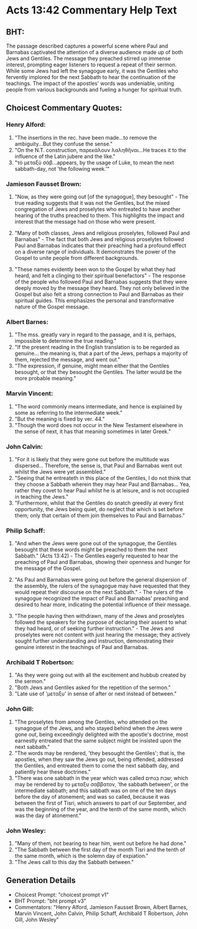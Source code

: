 # Acts 13:42 Commentary Help Text

## BHT:
The passage described captures a powerful scene where Paul and Barnabas captivated the attention of a diverse audience made up of both Jews and Gentiles. The message they preached stirred up immense interest, prompting eager listeners to request a repeat of their sermon. While some Jews had left the synagogue early, it was the Gentiles who fervently implored for the next Sabbath to hear the continuation of the teachings. The impact of the apostles' words was undeniable, uniting people from various backgrounds and fueling a hunger for spiritual truth.

## Choicest Commentary Quotes:
### Henry Alford:
1. "The insertions in the rec. have been made...to remove the ambiguity...But they confuse the sense."
2. "On the N.T. construction, παρεκάλουν λαληθῆναι...He traces it to the influence of the Latin jubere and the like."
3. "τὸ μεταξὺ σάβ...appears, by the usage of Luke, to mean the next sabbath-day, not 'the following week.'"

### Jamieson Fausset Brown:
1. "Now, as they were going out [of the synagogue], they besought" - The true reading suggests that it was not the Gentiles, but the mixed congregation of Jews and proselytes who entreated to have another hearing of the truths preached to them. This highlights the impact and interest that the message had on those who were present.

2. "Many of both classes, Jews and religious proselytes, followed Paul and Barnabas" - The fact that both Jews and religious proselytes followed Paul and Barnabas indicates that their preaching had a profound effect on a diverse range of individuals. It demonstrates the power of the Gospel to unite people from different backgrounds.

3. "These names evidently been won to the Gospel by what they had heard, and felt a clinging to their spiritual benefactors" - The response of the people who followed Paul and Barnabas suggests that they were deeply moved by the message they heard. They not only believed in the Gospel but also felt a strong connection to Paul and Barnabas as their spiritual guides. This emphasizes the personal and transformative nature of the Gospel message.

### Albert Barnes:
1. "The mss. greatly vary in regard to the passage, and it is, perhaps, impossible to determine the true reading."
2. "If the present reading in the English translation is to be regarded as genuine... the meaning is, that a part of the Jews, perhaps a majority of them, rejected the message, and went out."
3. "The expression, if genuine, might mean either that the Gentiles besought, or that they besought the Gentiles. The latter would be the more probable meaning."

### Marvin Vincent:
1. "The word commonly means intermediate, and hence is explained by some as referring to the intermediate week."
2. "But the meaning is fixed by ver. 44."
3. "Though the word does not occur in the New Testament elsewhere in the sense of next, it has that meaning sometimes in later Greek."

### John Calvin:
1. "For it is likely that they were gone out before the multitude was dispersed... Therefore, the sense is, that Paul and Barnabas went out whilst the Jews were yet assembled."
2. "Seeing that he entreateth in this place of the Gentiles, I do not think that they choose a Sabbath wherein they may hear Paul and Barnabas... Yea, rather they covet to hear Paul whilst he is at leisure, and is not occupied in teaching the Jews."
3. "Furthermore, whilst that the Gentiles do snatch greedily at every first opportunity, the Jews being quiet, do neglect that which is set before them; only that certain of them join themselves to Paul and Barnabas."

### Philip Schaff:
1. "And when the Jews were gone out of the synagogue, the Gentiles besought that these words might be preached to them the next Sabbath." (Acts 13:42) - The Gentiles eagerly requested to hear the preaching of Paul and Barnabas, showing their openness and hunger for the message of the Gospel.

2. "As Paul and Barnabas were going out before the general dispersion of the assembly, the rulers of the synagogue may have requested that they would repeat their discourse on the next Sabbath." - The rulers of the synagogue recognized the impact of Paul and Barnabas' preaching and desired to hear more, indicating the potential influence of their message.

3. "The people having then withdrawn, many of the Jews and proselytes followed the speakers for the purpose of declaring their assent to what they had heard, or of seeking further instruction." - The Jews and proselytes were not content with just hearing the message; they actively sought further understanding and instruction, demonstrating their genuine interest in the teachings of Paul and Barnabas.

### Archibald T Robertson:
1. "As they were going out with all the excitement and hubbub created by the sermon."
2. "Both Jews and Gentiles asked for the repetition of the sermon."
3. "Late use of 'μεταξυ' in sense of after or next instead of between."

### John Gill:
1. "The proselytes from among the Gentiles, who attended on the synagogue of the Jews, and who stayed behind when the Jews were gone out, being exceedingly delighted with the apostle's doctrine, most earnestly entreated that the same subject might be insisted upon the next sabbath."
2. "The words may be rendered, 'they besought the Gentiles'; that is, the apostles, when they saw the Jews go out, being offended, addressed the Gentiles, and entreated them to come the next sabbath day, and patiently hear these doctrines."
3. "There was one sabbath in the year which was called שבת בנתים; which may be rendered by το μεταξυ σαββατον, 'the sabbath between', or the intermediate sabbath; and this sabbath was on one of the ten days before the day of atonement; and was so called, because it was between the first of Tisri, which answers to part of our September, and was the beginning of the year, and the tenth of the same month, which was the day of atonement."

### John Wesley:
1. "Many of them, not bearing to hear him, went out before he had done."
2. "The Sabbath between the first day of the month Tisri and the tenth of the same month, which is the solemn day of expiation."
3. "The Jews call to this day the Sabbath between."


## Generation Details
- Choicest Prompt: "choicest prompt v1"
- BHT Prompt: "bht prompt v3"
- Commentators: "Henry Alford, Jamieson Fausset Brown, Albert Barnes, Marvin Vincent, John Calvin, Philip Schaff, Archibald T Robertson, John Gill, John Wesley"
